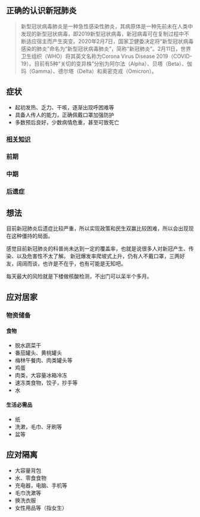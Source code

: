 
## 正确的认识新冠肺炎

> 新型冠状病毒肺炎是一种急性感染性肺炎，其病原体是一种先前未在人类中发现的新型冠状病毒，即2019新型冠状病毒，新冠病毒可在复制过程中不断适应宿主而产生突变。2020年2月7日，国家卫健委决定将“新型冠状病毒感染的肺炎”命名为“新型冠状病毒肺炎”，简称“新冠肺炎”。2月11日，世界卫生组织（WHO）将其英文名称为Corona Virus Disease 2019（COVID-19）。目前有5种“关切的变异株”分别为阿尔法（Alpha）、贝塔（Beta）、伽玛（Gamma）、德尔塔（Delta）和奥密克戎（Omicron）。

## 症状

- 起初发热、乏力、干咳，逐渐出现呼困难等
- 具备人传人的能力，正确佩戴口罩加强防护
- 多数预后良好，少数病情危重，甚至可致死亡

### [相关知识](https://www.baidu.com/bh/dict/ydxx_8829639274010099959?tab=%E7%97%85%E5%9B%A0&title=%E6%96%B0%E5%9E%8B%E5%86%A0%E7%8A%B6%E7%97%85%E6%AF%92%E8%82%BA%E7%82%8E&contentid=ydxx_8829639274010099959&query=%E6%96%B0%E5%86%A0&sf_ref=search&sf_ch=ch_search_5386&from=dicta&isPageHome=1)

### 前期

### 中期

### 后遗症

## 想法

目前新冠肺炎后遗症比较严重，所以实现政策和民生双赢比较困难，所以会出现现在这种僵持的局面。

感觉目前新冠肺炎的科普尚未达到一定的覆盖率，也就是说很多人对新冠产生、传染、以及危害性不太了解。
新冠爆发率爬坡式上升，仍有人不戴口罩，三两好友，阔阔而谈，也许是不在乎，也有可能是无知吧。

每天最大的风险就是下楼做核酸检测，不出门可以呆半个多月。

## 应对居家

### 物资储备

#### 食物

- 脱水蔬菜干
- 番茄罐头、黄桃罐头
- 梅林午餐肉、肉类罐头等
- 鸡蛋
- 肉类，大容量冰箱冷冻
- 速冻类食物，饺子，抄手等
- 水

#### 生活必需品
- 纸
- 洗漱，毛巾、牙刷等
- 盆等

## 应对隔离

- 大容量背包
- 水、零食食物
- 充电器，电脑、手机等
- 毛巾洗漱等
- 换洗衣服
- 女性用品等（指女生）